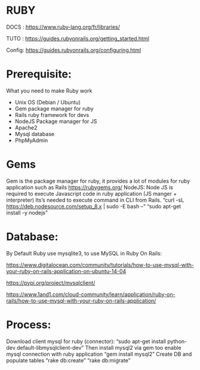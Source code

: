 RUBY
========

DOCS : https://www.ruby-lang.org/fr/libraries/

TUTO : https://guides.rubyonrails.org/getting_started.html

Config: https://guides.rubyonrails.org/configuring.html

Prerequisite:
========
What you need to make Ruby work
- Unix		OS (Debian / Ubuntu)
- Gem		package manager for ruby
- Rails		ruby framework for devs 
- NodeJS		Package manager for JS
- Apache2
- Mysql database
- PhpMyAdmin

Gems
========
Gem is the package manager for ruby, it provides a lot of modules for ruby application such as Rails
https://rubygems.org/
NodeJS:
Node JS is required to execute Javascript code in ruby application (JS manger + interpreter)
Its’s needed to execute command in CLI from Rails.
“curl -sL https://deb.nodesource.com/setup_8.x | sudo -E bash –“
“sudo apt-get install -y nodejs”

Database:
========
By Default Ruby use mysqlite3, to use MySQL in Ruby On Rails:

https://www.digitalocean.com/community/tutorials/how-to-use-mysql-with-your-ruby-on-rails-application-on-ubuntu-14-04

https://pypi.org/project/mysqlclient/

https://www.1and1.com/cloud-community/learn/application/ruby-on-rails/how-to-use-mysql-with-your-ruby-on-rails-application/

Process:
========
Download client mysql for ruby (connector):
“sudo apt-get install python-dev default-libmysqlclient-dev”
Then install mysql2 via gem too enable mysql connection with ruby application
“gem install mysql2”
Create DB and populate tables
“rake db:create”
“rake db:migrate”

